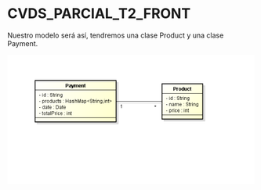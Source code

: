 # CVDS_PARCIAL_T2_FRONT

Nuestro modelo será así, tendremos una clase Product y una clase Payment.

![Model](image.png)



